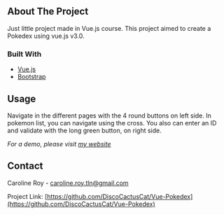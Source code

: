 

<!-- ABOUT THE PROJECT -->
## About The Project

Just little project made in Vue.js course.
This project aimed to create a Pokedex using vue.js v3.0.

### Built With
* [Vue.js](https://vuejs.org/)
* [Bootstrap](https://getbootstrap.com)



<!-- USAGE EXAMPLES -->
## Usage

Navigate in the different pages with the 4 round buttons on left side.
In pokemon list, you can navigate using the cross. You also can enter an ID and validate with the long green button, on right side.


_For a demo, please visit [my website](http://projects.caroline-roy.com/vue/)_




<!-- CONTACT -->
## Contact

Caroline Roy - caroline.roy.tln@gmail.com

Project Link: [https://github.com/DiscoCactusCat/Vue-Pokedex](https://github.com/DiscoCactusCat/Vue-Pokedex)


